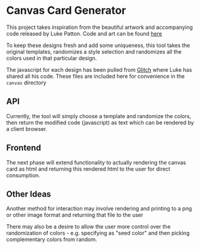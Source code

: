 # Canvas Card Generator

This project takes inspiration from the beautiful artwork and accompanying code released by Luke Patton. Code and art can be found [here](https://canvas-cards.glitch.me/)

To keep these designs fresh and add some uniqueness, this tool takes the original templates, randomizes a style selection and randomizes all the colors used in that particular design.

The javascript for each design has been pulled from [Glitch]() where Luke has shared all his code. These files are included here for convenience in the `canvas` directory

## API

Currently, the tool will simply choose a template and randomize the colors, then return the modified code (javascript) as text which can be rendered by a client browser.

## Frontend

The next phase will extend functionality to actually rendering the canvas card as html and returning this rendered html to the user for direct consumption.

## Other Ideas

Another method for interaction may involve rendering and printing to a png or other image format and returning that file to the user

There may also be a desire to allow the user more control over the randomization of colors - e.g. specifying as "seed color" and then picking complementary colors from random.
